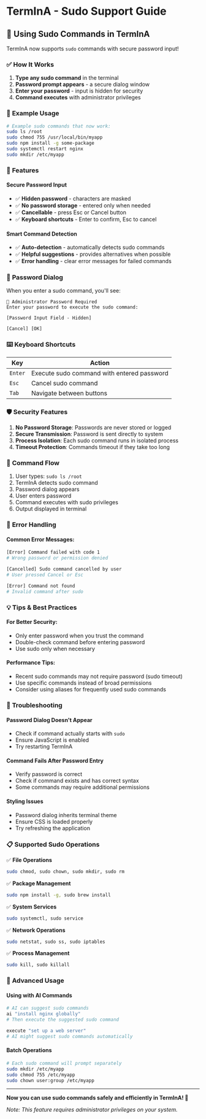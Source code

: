 # TermInA - Sudo Support Guide

## 🔐 Using Sudo Commands in TermInA

TermInA now supports `sudo` commands with secure password input!

### ✅ **How It Works**

1. **Type any sudo command** in the terminal
2. **Password prompt appears** - a secure dialog window
3. **Enter your password** - input is hidden for security
4. **Command executes** with administrator privileges

### 🎯 **Example Usage**

```bash
# Example sudo commands that now work:
sudo ls /root
sudo chmod 755 /usr/local/bin/myapp
sudo npm install -g some-package
sudo systemctl restart nginx
sudo mkdir /etc/myapp
```

### 🔧 **Features**

#### Secure Password Input
- ✅ **Hidden password** - characters are masked
- ✅ **No password storage** - entered only when needed
- ✅ **Cancellable** - press Esc or Cancel button
- ✅ **Keyboard shortcuts** - Enter to confirm, Esc to cancel

#### Smart Command Detection
- ✅ **Auto-detection** - automatically detects sudo commands
- ✅ **Helpful suggestions** - provides alternatives when possible
- ✅ **Error handling** - clear error messages for failed commands

### 🎨 **Password Dialog**

When you enter a sudo command, you'll see:

```
🔐 Administrator Password Required
Enter your password to execute the sudo command:

[Password Input Field - Hidden]

[Cancel] [OK]
```

### ⌨️ **Keyboard Shortcuts**

| Key | Action |
|-----|--------|
| `Enter` | Execute sudo command with entered password |
| `Esc` | Cancel sudo command |
| `Tab` | Navigate between buttons |

### 🛡️ **Security Features**

1. **No Password Storage**: Passwords are never stored or logged
2. **Secure Transmission**: Password is sent directly to system
3. **Process Isolation**: Each sudo command runs in isolated process
4. **Timeout Protection**: Commands timeout if they take too long

### 🔄 **Command Flow**

1. User types: `sudo ls /root`
2. TermInA detects sudo command
3. Password dialog appears
4. User enters password
5. Command executes with sudo privileges
6. Output displayed in terminal

### 🚨 **Error Handling**

#### Common Error Messages:

```bash
[Error] Command failed with code 1
# Wrong password or permission denied

[Cancelled] Sudo command cancelled by user
# User pressed Cancel or Esc

[Error] Command not found
# Invalid command after sudo
```

### 💡 **Tips & Best Practices**

#### For Better Security:
- Only enter password when you trust the command
- Double-check command before entering password
- Use sudo only when necessary

#### Performance Tips:
- Recent sudo commands may not require password (sudo timeout)
- Use specific commands instead of broad permissions
- Consider using aliases for frequently used sudo commands

### 🔧 **Troubleshooting**

#### Password Dialog Doesn't Appear
- Check if command actually starts with `sudo`
- Ensure JavaScript is enabled
- Try restarting TermInA

#### Command Fails After Password Entry
- Verify password is correct
- Check if command exists and has correct syntax
- Some commands may require additional permissions

#### Styling Issues
- Password dialog inherits terminal theme
- Ensure CSS is loaded properly
- Try refreshing the application

### 📋 **Supported Sudo Operations**

✅ **File Operations**
```bash
sudo chmod, sudo chown, sudo mkdir, sudo rm
```

✅ **Package Management**
```bash
sudo npm install -g, sudo brew install
```

✅ **System Services**
```bash
sudo systemctl, sudo service
```

✅ **Network Operations**
```bash
sudo netstat, sudo ss, sudo iptables
```

✅ **Process Management**
```bash
sudo kill, sudo killall
```

### 🚀 **Advanced Usage**

#### Using with AI Commands
```bash
# AI can suggest sudo commands
ai "install nginx globally"
# Then execute the suggested sudo command

execute "set up a web server"
# AI might suggest sudo commands automatically
```

#### Batch Operations
```bash
# Each sudo command will prompt separately
sudo mkdir /etc/myapp
sudo chmod 755 /etc/myapp
sudo chown user:group /etc/myapp
```

---

**Now you can use sudo commands safely and efficiently in TermInA! 🎉**

*Note: This feature requires administrator privileges on your system.*
